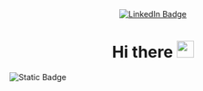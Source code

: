 <div  id="badges" align="center">
  <a href="https://www.linkedin.com/in/maxtarasoff/">
    <img src="https://img.shields.io/badge/LinkedIn-blue?style=for-the-badge&logo=linkedin&logoColor=white" alt="LinkedIn Badge"/>
  </a>
</div>


<h1 align="center">
  Hi there
  <img src="https://media.giphy.com/media/hvRJCLFzcasrR4ia7z/giphy.gif" width="30px"/>
</h1>



![Static Badge](https://www.codewars.com/users/Max%20Tarasoff/badges/small)

<img src="https://komarev.com/ghpvc/?username=MaxTarasoff&style=flat-square&color=blue" alt=""/>

<!--
**Maxtarasoff/MaxTarasoff** is a ✨ _special_ ✨ repository because its `README.md` (this file) appears on your GitHub profile.

Here are some ideas to get you started:

- 🔭 I’m currently working on ...
- 🌱 I’m currently learning ...
- 👯 I’m looking to collaborate on ...
- 🤔 I’m looking for help with ...
- 💬 Ask me about ...
- 📫 How to reach me: ...
- 😄 Pronouns: ...
- ⚡ Fun fact: ...
-->

